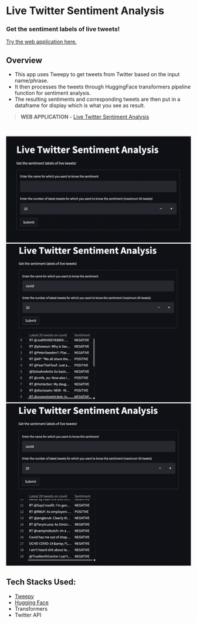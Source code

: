 # Live Twitter Sentiment Analysis

### Get the sentiment labels of live tweets!


[Try the web application here.](https://share.streamlit.io/anweasha/live-twitter-sentiment-analysis/main/twitter_analysis.py)


## Overview
- This app uses Tweepy to get tweets from Twitter based on the input name/phrase. 
- It then processes the tweets through HuggingFace transformers pipeline function for sentiment analysis. 
- The resulting sentiments and corresponding tweets are then put in a dataframe for display which is what you see as result.


> **WEB APPLICATION -** [Live Twitter Sentiment Analysis](https://share.streamlit.io/anweasha/live-twitter-sentiment-analysis/main/twitter_analysis.py)
<br>

<img src="https://github.com/anweasha/Live-Twitter-Sentiment-Analysis/blob/main/images/twitter%20sentiment%20analysis-1.png" width=700><br>
<img src="https://github.com/anweasha/Live-Twitter-Sentiment-Analysis/blob/main/images/twitter%20sentiment%20analysis-2.png" width=600><br>
<img src="https://github.com/anweasha/Live-Twitter-Sentiment-Analysis/blob/main/images/twitter%20sentiment%20analysis-3.png" width=600><br>


## Tech Stacks Used:
- [Tweepy](https://docs.tweepy.org/en/stable/)
- [Hugging Face](https://huggingface.co)
- Transformers
- Twitter API
